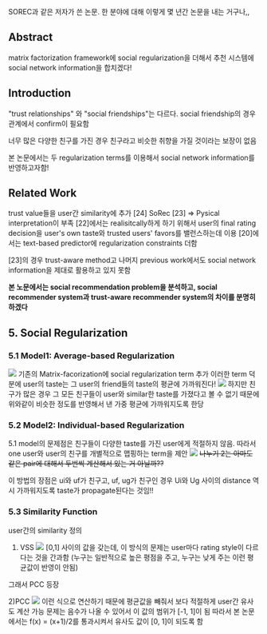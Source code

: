 SOREC과 같은 저자가 쓴 논문. 한 분야에 대해 이렇게 몇 년간 논문을 내는 거구나,,
 ## Abstract
  matrix factorization framework에 social regularization을 더해서 추천 시스템에 social network information을 합치겠다!

## Introduction
 "trust relationships" 와 "social friendships"는 다르다.
 social friendship의 경우 관계에서 confirm이 필요함
  
  너무 많은 다양한 친구를 가진 경우 친구라고 비슷한 취향을 가질 것이라는 보장이 없음
  
  본 논문에서는 두 regularization terms를 이용해서 social network information를 반영하고자함!
  
  ## Related Work
   trust value들을 user간 similarity에 추가 [24]
   SoRec [23] 
   => Pysical interpretation이 부족
   [22]에서는 realisitcally하게 하기 위해서 user의 final rating decision을 user's own taste와 trusted users' favors를 밸런스하는데 이용
   [20]에서는 text-based predictor에 regularization constraints 더함
   
   [23]의 경우 trust-aware method고
   나머지 previous work에서도 social network information을 제대로 활용하고 있지 못함
   
   **본 노문에서는 social recommendation problem을 분석하고, social recommender system과 trust-aware recommender system의 차이를 분명히 하겠다**
   
   ## 5. Social Regularization
   ### 5.1 Model1: Average-based Regularization
   ![](https://velog.velcdn.com/images/seogimin/post/6dc5db17-a405-4121-815b-ae8e4085078b/image.png)
기존의 Matrix-facorization에 social regularization term 추가
 이러한 term 덕분에 user의 taste는 그 user의 friend들의 taste의 평균에 가까워진다!
 ![](https://velog.velcdn.com/images/seogimin/post/b8c2e6bf-40cb-4188-bfb9-ff44d6776a1a/image.png)
하지만 친구가 많은 경우 그 모든 친구들이 user와 similar한 taste를 가졌다고 볼 수 없기 때문에 위와같이 비슷한 정도를 반영해서 낸 가중 평균에 가까워지도록 한당

### 5.2 Model2: Individual-based Regularization
 5.1 model의 문제점은 친구들이 다양한 taste를 가진 user에게 적절하지 않음. 따라서 one user와 user의 친구를 개별적으로 맵핑하는 term을 제안
 ![](https://velog.velcdn.com/images/seogimin/post/8b293b23-15bc-4f21-9adb-83be238d98b9/image.png)
~~나누기 2는 아마도 같은 pair에 대해서 두번씩 계산해서 있는 거 아닐까??~~

 이 방법의 장점은 ui와 uf가 친구고, uf, ug가 친구인 경우 Ui와 Ug 사이의 distance 역시 가까워지도록 taste가 propagate된다는 것임!!
 
 ### 5.3 Similarity Function
  user간의 similarity 정의
  1) VSS
  ![](https://velog.velcdn.com/images/seogimin/post/fb93eb88-af94-4aff-b7c0-276992bc4fc7/image.png)
[0,1] 사이의 값을 갖는데, 이 방식의 문제는 user마다 rating style이 다르다는 것을 간과함 (누구는 일반적으로 높은 평점을 주고, 누구는 낮게 주는 이런 평균값이 반영이 안됨)
 
 그래서 PCC 등장
 
 2)PCC
 ![](https://velog.velcdn.com/images/seogimin/post/5e17334c-9f91-429b-8f97-463f91a4998b/image.png)
이런 식으로 연산하기 때문에 평균값을 빼줘서 보다 적절하게 user간 유사도 계산 가능
 문제는 음수가 나올 수 있어서 이 값의 범위가 [-1, 1]이 됨 따라서 본 논문에서는 f(x) = (x+1)/2를 통과시켜서 유사도 값이 [0, 1]이 되도록 함
 
